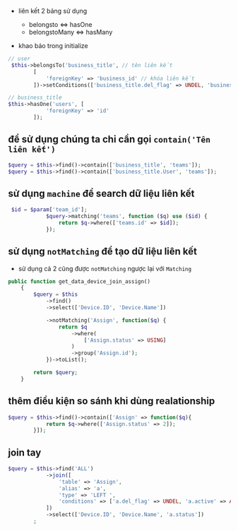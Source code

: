 -   liên kết 2 bảng sử dụng

    -   belongsto <=> hasOne
    -   belongstoMany <=> hasMany

-   khao báo trong initialize

```php
// user
 $this->belongsTo('business_title', // tên liên kết
        [
            'foreignKey' => 'business_id' // khóa liên kết
        ])->setConditions(['business_title.del_flag' => UNDEL, 'business_title.active' => ACTIVE]); // where
```

```php
// business_title
$this->hasOne('users', [
            'foreignKey' => 'id'
        ]);
```

## để sử dụng chúng ta chỉ cần gọi `contain('Tên liên kết')`

```php
$query = $this->find()->contain(['business_title', 'teams']);
$query = $this->find()->contain(['business_title.User', 'teams']);
```

## sử dụng `machine` để search dữ liệu liên kết

```php
 $id = $param['team_id'];
            $query->matching('teams', function ($q) use ($id) {
                return $q->where(['teams.id' => $id]);
            });
```

## sử dụng `notMatching` để tạo dữ liệu liên kết

-   sử dụng cả 2 cũng được `notMatching` ngược lại với `Matching`

```php
public function get_data_device_join_assign()
    {
        $query = $this
            ->find()
            ->select(['Device.ID', 'Device.Name'])

            ->notMatching('Assign', function($q) {
                return $q
                    ->where(
                        ['Assign.status' => USING]
                    )
                    ->group('Assign.id');
            })->toList();

        return $query;
    }
```

## thêm điều kiện so sánh khi dùng realationship

```php
$query = $this->find()->contain(['Assign' => function($q){
            return $q->where(['Assign.status' => 2]);
        }]);
```

## join tay

```php
$query = $this->find('ALL')
            ->join([
                'table' => 'Assign',
                'alias' => 'a',
                'type' => 'LEFT ',
                'conditions' => ['a.del_flag' => UNDEL, 'a.active' => ACTIVE, 'a.device_id' => 'device.id']
            ])
            ->select(['Device.ID', 'Device.Name', 'a.status'])
        ;
```
